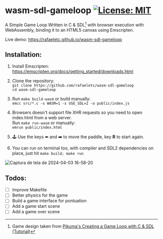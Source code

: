 # wasm-sdl-gameloop [![License: MIT](https://img.shields.io/badge/License-MIT-blue.svg)](https://opensource.org/licenses/MIT)

A Simple Game Loop Written in C & SDL[^1] with browser execution with WebAssembly, binding it to an HTML5 canvas using Emscripten.

Live demo: https://rafaeletc.github.io/wasm-sdl-gameloop

## Installation:

1. Install Emscripten:<br/>
https://emscripten.org/docs/getting_started/downloads.html

2. Clone the repository:<br/>
`git clone https://github.com/rafaeletc/wasm-sdl-gameloop`<br/>
`cd wasm-sdl-gameloop`

3. Run `make build-wasm` or build manually:<br/>
`emcc src/*.c -s WASM=1 -s USE_SDL=2 -o public/index.js`

4. Browsers doesn't support file XHR requests so you need to open index.html from a web server.<br />
Run `make run-wasm` or manually:<br/>
`emrun public/index.html`

5. 🕹️ Use the keys ⬅️ and ➡️ to move the paddle, key **R** to start again.

6. You can run on terminal too, with compiler and SDL2 dependencies on place, just hit `make build; make run`

![Captura de tela de 2024-04-03 16-58-20](https://github.com/rafaeletc/wasm-sdl-gameloop/assets/214228/5291c37b-c17a-4ef2-9029-7d0a4ec80874)

## Todos:

- [ ] Improve Makefile
- [ ] Better physics for the game
- [ ] Build a game interface for pontuation
- [ ] Add a game start scene
- [ ] Add a game over scene

[^1]: Game design taken from [Pikuma's Creating a Game Loop with C & SDL (Tutorial)](https://www.youtube.com/watch?v=XfZ6WrV5Z7Y)
